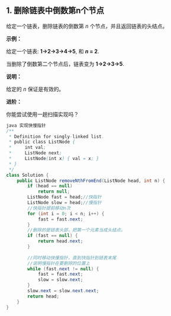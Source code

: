 ##  1. 删除链表中倒数第n个节点
给定一个链表，删除链表的倒数第 _n_ 个节点，并且返回链表的头结点。

**示例：**

给定一个链表: **1->2->3->4->5**, 和 **_n_ = 2**.

当删除了倒数第二个节点后，链表变为 **1->2->3->5**.

**说明：**

给定的  _n_ 保证是有效的。

**进阶：**

你能尝试使用一趟扫描实现吗？
```java
java 实现快慢指针
/**
 * Definition for singly-linked list.
 * public class ListNode {
 *     int val;
 *     ListNode next;
 *     ListNode(int x) { val = x; }
 * }
 */
class Solution {
    public ListNode removeNthFromEnd(ListNode head, int n) {
        if (head == null)
            return null;
        ListNode fast = head;//快指针
        ListNode slow = head;//慢指针
        //快指针提前移动n次
        for (int i = 0; i < n; i++) {
            fast = fast.next;
        }
        //删除的是链表头部，把第一个元素当成头结点。
        if (fast == null) {
            return head.next;
        }
        
        //同时移动快慢指针，直到快指针到链表末尾
        //说明慢指针在要删除的位置上
        while (fast.next != null) {
            fast = fast.next;
            slow = slow.next;
        }
        slow.next = slow.next.next;
        return head;
    }
}
```